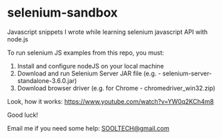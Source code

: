 # selenium-sandbox
Javascript snippets I wrote while learning selenium javascript API with node.js

To run selenium JS examples from this repo, you must:

1) Install and configure nodeJS on your local machine
2) Download and run Selenium Server JAR file (e.g. - selenium-server-standalone-3.6.0.jar)
3) Download browser driver (e.g. for Chrome - chromedriver_win32.zip)

Look, how it works: https://www.youtube.com/watch?v=YW0q2KCh4m8 

Good luck!

Email me if you need some help: SOOLTECH@gmail.com
